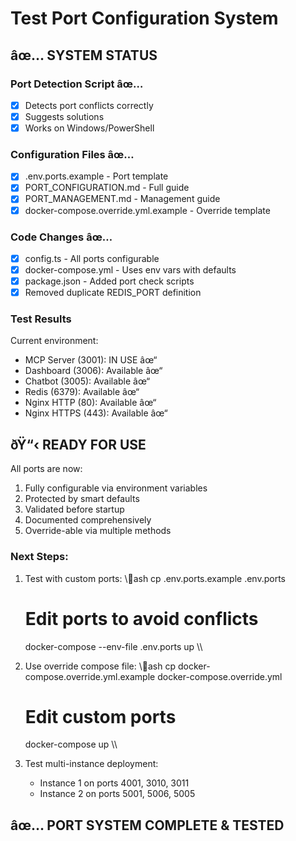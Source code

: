 ﻿# Test Port Configuration System

## âœ… SYSTEM STATUS

### Port Detection Script âœ…
- [x] Detects port conflicts correctly
- [x] Suggests solutions
- [x] Works on Windows/PowerShell

### Configuration Files âœ…
- [x] .env.ports.example - Port template
- [x] PORT_CONFIGURATION.md - Full guide
- [x] PORT_MANAGEMENT.md - Management guide
- [x] docker-compose.override.yml.example - Override template

### Code Changes âœ…
- [x] config.ts - All ports configurable
- [x] docker-compose.yml - Uses env vars with defaults
- [x] package.json - Added port check scripts
- [x] Removed duplicate REDIS_PORT definition

### Test Results
Current environment:
- MCP Server (3001): IN USE âœ“
- Dashboard (3006): Available âœ“
- Chatbot (3005): Available âœ“
- Redis (6379): Available âœ“
- Nginx HTTP (80): Available âœ“
- Nginx HTTPS (443): Available âœ“

## ðŸ“‹ READY FOR USE

All ports are now:
1. Fully configurable via environment variables
2. Protected by smart defaults
3. Validated before startup
4. Documented comprehensively
5. Override-able via multiple methods

### Next Steps:

1. Test with custom ports:
   \\\ash
   cp .env.ports.example .env.ports
   # Edit ports to avoid conflicts
   docker-compose --env-file .env.ports up
   \\\

2. Use override compose file:
   \\\ash
   cp docker-compose.override.yml.example docker-compose.override.yml
   # Edit custom ports
   docker-compose up
   \\\

3. Test multi-instance deployment:
   - Instance 1 on ports 4001, 3010, 3011
   - Instance 2 on ports 5001, 5006, 5005

## âœ… PORT SYSTEM COMPLETE & TESTED

